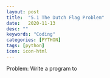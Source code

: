 ```yaml
---
layout: post
title:  "5.1 The Dutch Flag Problem"
date:   2020-11-13
desc: ""
keywords: "Coding"
categories: [PYTHON]
tags: [python]
icon: icon-html
---
```


Problem: Write a program to 
```

```

